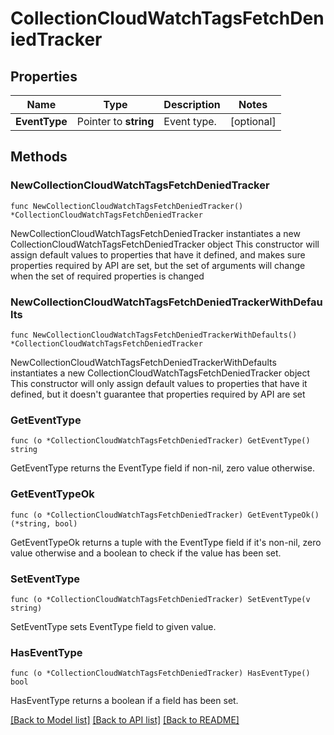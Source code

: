 # CollectionCloudWatchTagsFetchDeniedTracker

## Properties

Name | Type | Description | Notes
------------ | ------------- | ------------- | -------------
**EventType** | Pointer to **string** | Event type. | [optional] 

## Methods

### NewCollectionCloudWatchTagsFetchDeniedTracker

`func NewCollectionCloudWatchTagsFetchDeniedTracker() *CollectionCloudWatchTagsFetchDeniedTracker`

NewCollectionCloudWatchTagsFetchDeniedTracker instantiates a new CollectionCloudWatchTagsFetchDeniedTracker object
This constructor will assign default values to properties that have it defined,
and makes sure properties required by API are set, but the set of arguments
will change when the set of required properties is changed

### NewCollectionCloudWatchTagsFetchDeniedTrackerWithDefaults

`func NewCollectionCloudWatchTagsFetchDeniedTrackerWithDefaults() *CollectionCloudWatchTagsFetchDeniedTracker`

NewCollectionCloudWatchTagsFetchDeniedTrackerWithDefaults instantiates a new CollectionCloudWatchTagsFetchDeniedTracker object
This constructor will only assign default values to properties that have it defined,
but it doesn't guarantee that properties required by API are set

### GetEventType

`func (o *CollectionCloudWatchTagsFetchDeniedTracker) GetEventType() string`

GetEventType returns the EventType field if non-nil, zero value otherwise.

### GetEventTypeOk

`func (o *CollectionCloudWatchTagsFetchDeniedTracker) GetEventTypeOk() (*string, bool)`

GetEventTypeOk returns a tuple with the EventType field if it's non-nil, zero value otherwise
and a boolean to check if the value has been set.

### SetEventType

`func (o *CollectionCloudWatchTagsFetchDeniedTracker) SetEventType(v string)`

SetEventType sets EventType field to given value.

### HasEventType

`func (o *CollectionCloudWatchTagsFetchDeniedTracker) HasEventType() bool`

HasEventType returns a boolean if a field has been set.


[[Back to Model list]](../README.md#documentation-for-models) [[Back to API list]](../README.md#documentation-for-api-endpoints) [[Back to README]](../README.md)


